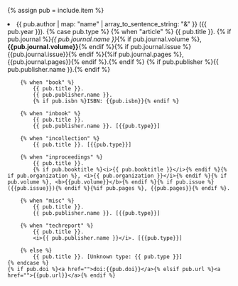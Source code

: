 {% assign pub = include.item %} 
<li>
    {{ pub.author | map: "name" | array_to_sentence_string: "&amp;" }} ({{ pub.year }}).
    {% case pub.type %}
        {% when "article" %}
            {{ pub.title }}.
            {% if pub.journal %}<i>{{ pub.journal.name }}</i>{% if pub.journal.volume %}, <b>{{pub.journal.volume}}</b>{% endif %}{% if pub.journal.issue %}{{pub.journal.issue}}{% endif %}{%if pub.journal.pages %}, {{pub.journal.pages}}{% endif %}.{% endif %}
            {% if pub.publisher %}{{ pub.publisher.name }}.{% endif %}

        {% when "book" %}
            {{ pub.title }}.
            {{ pub.publisher.name }}.
            {% if pub.isbn %}ISBN: {{pub.isbn}}{% endif %}

        {% when "inbook" %}
            {{ pub.title }}.
            {{ pub.publisher.name }}. [{{pub.type}}]

        {% when "incollection" %}
            {{ pub.title }}. [{{pub.type}}]

        {% when "inproceedings" %}
            {{ pub.title }}.
            {% if pub.booktitle %}<i>{{ pub.booktitle }}</i>{% endif %}{% if pub.organization %}, <i>{{ pub.organization }}</i>{% endif %}{% if pub.volume %}, <b>{{pub.volume}}</b>{% endif %}{% if pub.issue %}({{pub.issue}}){% endif %}{%if pub.pages %}, {{pub.pages}}{% endif %}.
 
        {% when "misc" %}
            {{ pub.title }}.
            {{ pub.publisher.name }}. [{{pub.type}}]

        {% when "techreport" %}
            {{ pub.title }}.
            <i>{{ pub.publisher.name }}</i>. [{{pub.type}}]

        {% else %}
            {{ pub.title }}. [Unknown type: {{ pub.type }}]
    {% endcase %}
    {% if pub.doi %}<a href="">doi:{{pub.doi}}</a>{% elsif pub.url %}<a href="">{{pub.url}}</a>{% endif %}
</li>